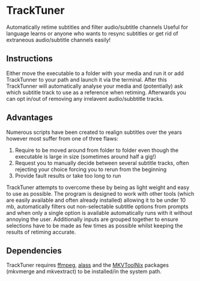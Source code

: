 # TrackTuner
Automatically retime subtitles and filter audio/subtitle channels
Useful for language learns or anyone who wants to resync subtitles or get rid of extraneous audio/subtitle channels easily!

## Instructions
Either move the executable to a folder with your media and run it or add TrackTunner to your path and launch it via the terminal.
After this TrackTunner will automatically analyse your media and (potentially) ask which subtitle track to use as a reference when retiming.
Afterwards you can opt in/out of removing any irrelavent audio/subbtitle tracks.

## Advantages
Numerous scripts have been created to realign subtitles over the years however most suffer from one of three flaws:
1. Require to be moved around from folder to folder even though the executable is large in size (sometimes around half a gig!)
2. Request you to manually decide between several subtitle tracks, often rejecting your choice forcing you to rerun from the beginning
3. Provide fault results or take too long to run

TrackTuner attempts to overcome these by being as light weight and easy to use as possible.
The program is designed to work with other tools (which are easily available and often already installed) allowing it to be under 10 mb, automatically filters out non-selectable subtitle options from prompts and when only a single option is available automatically runs with it without annoying the user.
Additionally inputs are grouped together to ensure selections have to be made as few times as possible whilst keeping the results of retiming accurate.

## Dependencies
TrackTuner requires [ffmpeg](https://ffmpeg.org/), [alass](https://github.com/kaegi/alass) and the [MKVToolNix](https://mkvtoolnix.download/) packages (mkvmerge and mkvextract) to be installed/in the system path.
